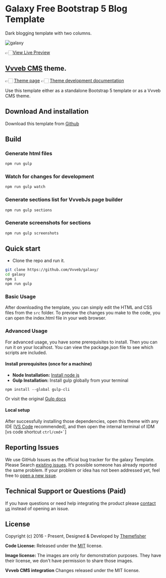 # Galaxy Free Bootstrap 5 Blog Template

Dark blogging template with two columns.

![galaxy](https://demo.themefisher.com/thumbnails/galaxy.png)

👉🏻[View Live Preview](https://demo.themefisher.com/galaxy/)

## [Vvveb CMS](https://www.vvveb.com) theme.

👉🏻 [Theme page](https://themes.vvveb.com/product/galaxy) 
👉🏻 [Theme development documentation](http://dev.vvveb.com/theme-introduction)

Use this template either as a standalone Bootstrap 5 template or as a Vvveb CMS theme.

<!-- download -->
## Download And installation

Download this template from [Github](https://github.com/Vvveb/galaxy/archive/main.zip)

## Build

### Generate html files

```bash
npm run gulp
```

### Watch for changes for development

```bash
npm run gulp watch
```

### Generate sections list for VvvebJs page builder

```bash
npm run gulp sections
```

### Generate screenshots for sections

```bash
npm run gulp screenshots
```


## Quick start

- Clone the repo and run it.
```bash
git clone https://github.com/Vvveb/galaxy/
cd galaxy
npm i
npm run gulp
```


<!-- installation -->
### Basic Usage

After downloading the template, you can simply edit the HTML and CSS files from the `src` folder. To preview the changes you make to the code, you can open the index.html file in your web browser.

### Advanced Usage

For advanced usage, you have some prerequisites to install. Then you can run it on your localhost. You can view the package.json file to see which scripts are included.

#### Install prerequisites (once for a machine)

* **Node Installation:** [Install node js](https://nodejs.org/en/download/)
* **Gulp Installation:** Install gulp globally from your terminal

```
npm install --global gulp-cli
```

Or visit the original [Gulp docs](https://gulpjs.com/docs/en/getting-started/quick-start)

#### Local setup

After successfully installing those dependencies, open this theme with any IDE [[VS Code](https://code.visualstudio.com/) recommended], and then open the internal terminal of IDM [vs code shortcut <code>ctrl/cmd+\`</code>]

<!-- reporting issue -->
## Reporting Issues

We use GitHub Issues as the official bug tracker for the galaxy Template. Please Search [existing issues](https://github.com/Vvveb/galaxy/issues). It’s possible someone has already reported the same problem.
If your problem or idea has not been addressed yet, feel free to [open a new issue](https://github.com/Vvveb/galaxy/issues).

<!-- support -->
## Technical Support or Questions (Paid)

If you have questions or need help integrating the product please [contact us](mailto:mehedi@themefisher.com) instead of opening an issue.

<!-- licence -->
## License

Copyright (c) 2016 - Present, Designed & Developed by [Themefisher](https://themefisher.com)

**Code License:** Released under the [MIT](https://github.com/Vvveb/galaxy/blob/main/LICENSE) license.

**Image license:** The images are only for demonstration purposes. They have their license, we don't have permission to share those images.

**Vvveb CMS integration** Changes released under the MIT license.
